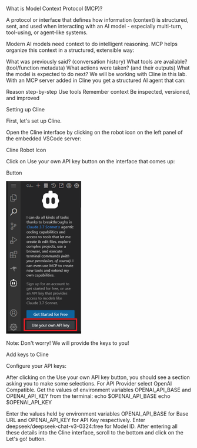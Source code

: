 What is Model Context Protocol (MCP)?

A protocol or interface that defines how information (context) is structured, sent, and used when interacting with an AI model - especially multi-turn, tool-using, or agent-like systems.

Modern AI models need context to do intelligent reasoning. MCP helps organize this context in a structured, extensible way:

What was previously said? (conversation history)
What tools are available? (tool/function metadata)
What actions were taken? (and their outputs)
What the model is expected to do next?
We will be working with Cline in this lab. With an MCP server added in Cline you get a structured AI agent that can:

Reason step-by-step
Use tools
Remember context
Be inspected, versioned, and improved

Setting up Cline

First, let's set up Cline.

Open the Cline interface by clicking on the robot icon on the left panel of the embedded VSCode server:

Cline Robot Icon

Click on Use your own API key button on the interface that comes up:

Button

![alt text](image.png)

Note: Don't worry! We will provide the keys to you!



Add keys to Cline

Configure your API keys:

After clicking on the Use your own API key button, you should see a section asking you to make some selections.
For API Provider select OpenAI Compatible.
Get the values of environment variables OPENAI_API_BASE and OPENAI_API_KEY from the terminal:
echo $OPENAI_API_BASE
echo $OPENAI_API_KEY

Enter the values held by environment variables OPENAI_API_BASE for Base URL and OPENAI_API_KEY for API Key respectively.
Enter deepseek/deepseek-chat-v3-0324:free for Model ID.
After entering all these details into the Cline interface, scroll to the bottom and click on the Let's go! button.